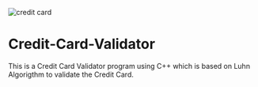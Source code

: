 ![credit card](https://github.com/NitinMehra0019/Credit-Card-Validator/assets/84515402/4d0cf4ee-a72d-4a99-b0a9-2f0e5155abd4)
# Credit-Card-Validator
This is a Credit Card Validator program using C++ which is based on Luhn Algorigthm to validate the Credit Card.
